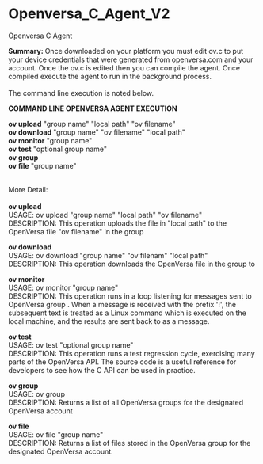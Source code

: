 # Openversa_C_Agent_V2
Openversa C Agent 
<p>
<strong> Summary: </strong> Once downloaded on your platform you must edit ov.c to put your device credentials that were generated from openversa.com and your account. Once the ov.c is edited then you can compile the agent. Once compiled execute the agent to run in the background process. <br><br>The command line execution is noted below.
</p>
<p>
<strong> COMMAND LINE OPENVERSA AGENT EXECUTION</strong> 
<br>
<div>
<p>
<strong>ov upload</strong>  "group name" "local path" "ov filename"<br>
<strong>ov download </strong> "group name" "ov filename" "local path"<br>
<strong>ov monitor</strong>  "group name"<br>
<strong>ov test</strong>  "optional group name"<br>
<strong>ov group</strong>  <br>
<strong>ov file</strong>  "group name"<br>
<br>
</p>
<p>
More Detail:<br>
<br>
<strong> ov upload</strong><br>USAGE: ov upload "group name" "local path" "ov filename"<br>DESCRIPTION: This operation uploads the file in "local path" to the OpenVersa file "ov filename"  in the group <group name>
</p>
<p>
<strong> ov download</strong><br>USAGE: ov download "group name" "ov filenam" "local path"<br>DESCRIPTION: This operation downloads  the OpenVersa file <ov filename>  in the group <group name> to <local path>
</p>
<p>
<strong> ov monitor</strong><br>USAGE: ov monitor "group name"<br>DESCRIPTION: This operation runs in a loop listening for messages sent to OpenVersa group  <group name>. When a message is received with the prefix '!', the subsequent text is treated as a Linux command which is executed on the local machine, and the results are sent back to <group name> as a message.
</p>
<p>
<strong> ov test</strong><br>USAGE: ov test "optional group name"<br>DESCRIPTION: This operation runs a test regression cycle, exercising many parts of the OpenVersa API. The source code is a useful reference for developers to see how the C API can be used in practice.
</p>
<p>
<strong> ov group</strong><br>USAGE: ov group<br>DESCRIPTION: Returns a list of all OpenVersa groups for the designated OpenVersa account
</p>
<p>
<strong> ov file</strong><br>USAGE: ov file "group name"<br>DESCRIPTION: Returns a list of files stored in the OpenVersa group <group name> for the designated OpenVersa account.
</p>
</div>
